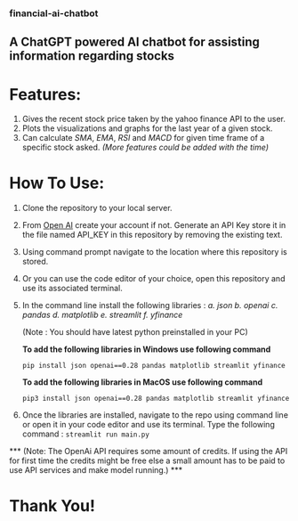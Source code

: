 ### financial-ai-chatbot
## A ChatGPT powered AI chatbot for assisting information regarding stocks

# **Features:**
1. Gives the recent stock price taken by the yahoo finance API to the user.
2. Plots the visualizations and graphs for the last year of a given stock.
3. Can calculate *SMA*, *EMA*, *RSI* and *MACD* for given time frame of a specific stock asked.
_(More features could be added with the time)_

# **How To Use:**
1. Clone the repository to your local server.
2. From [Open AI](platforms.openai.com) create your account if not. Generate an API Key store it in the file named API_KEY in this repository by removing the existing text.
3. Using command prompt navigate to the location where this repository is stored.
4. Or you can use the code editor of your choice, open this repository and use its associated terminal.
5. In the command line install the following libraries :
        _a. json_
        _b. openai_
        _c. pandas_
        _d. matplotlib_
        _e. streamlit_
        _f. yfinance_
    
    (Note : You should have latest python preinstalled in your PC)

    **To add the following libraries in Windows use following command**

    ```pip install json openai==0.28 pandas matplotlib streamlit yfinance```

    **To add the following libraries in MacOS use following command**
    
    ```pip3 install json openai==0.28 pandas matplotlib streamlit yfinance```

6. Once the libraries are installed, navigate to the repo using command line or open it in your code editor and use its terminal. Type the following command :
    ```streamlit run main.py```

*** (Note: The OpenAi API requires some amount of credits. If using the API for first time the credits might be free else a small amount has to be paid to use API services and make model running.) ***

# Thank You!